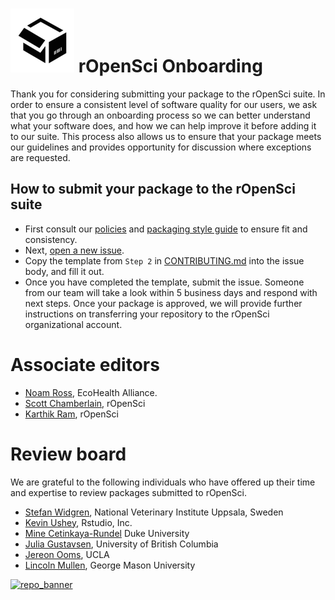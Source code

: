 ![packaging](packaging.png) rOpenSci Onboarding 
===================

Thank you for considering submitting your package to the rOpenSci suite. In order to ensure a consistent level of software quality for our users, we ask that you go through an onboarding process so we can better understand what your software does, and how we can help improve it before adding it to our suite. This process also allows us to ensure that your package meets our guidelines and provides opportunity for discussion where exceptions are requested.

## How to submit your package to the rOpenSci suite

* First consult our [policies](https://github.com/ropensci/policies#ropensci-policies) and [packaging style guide](https://github.com/ropensci/packaging_guide#ropensci-packaging-guide) to ensure fit and consistency.    
* Next, [open a new issue](https://github.com/ropensci/onboarding/issues/new).
* Copy the template from `Step 2` in [CONTRIBUTING.md](CONTRIBUTING.md) into the issue body, and fill it out.  
* Once you have completed the template, submit the issue. Someone from our team will take a look within 5 business days and respond with next steps.  Once your package is approved, we will provide further instructions on transferring your repository to the rOpenSci organizational account.

# Associate editors

* [Noam Ross](https://github.com/noamross), EcoHealth Alliance.   
* [Scott Chamberlain](https://github.com/sckott), rOpenSci  
* [Karthik Ram](https://github.com/karthik), rOpenSci  


# Review board

We are grateful to the following individuals who have offered up their time and expertise to review packages submitted to rOpenSci.

* [Stefan Widgren](https://github.com/stewid), National Veterinary Institute Uppsala, Sweden  
* [Kevin Ushey](https://github.com/kevinushey), Rstudio, Inc.
* [Mine Cetinkaya-Rundel](https://github.com/mine-cetinkaya-rundel) Duke University
* [Julia Gustavsen](https://github.com/jooolia), University of British Columbia
* [Jereon Ooms](https://github.com/jeroenooms), UCLA  
* [Lincoln Mullen](https://github.com/lmullen), George Mason University

[![repo_banner](http://ropensci.org/assets/ropensci_repo_banner.png)](http://ropensci.org)
